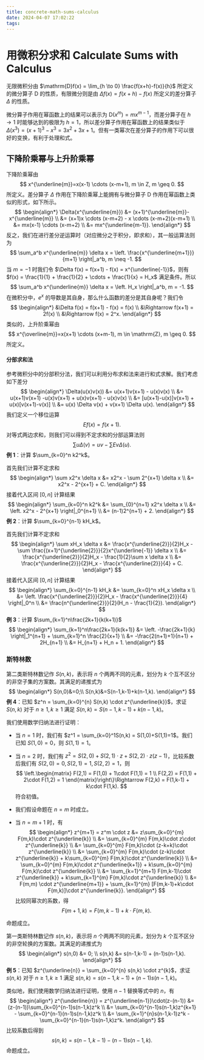 ```yaml
---
title: concrete-math-sums-calculus
date: 2024-04-07 17:02:22
tags:
---
```


# 用微积分求和 Calculate Sums with Calculus

无限微积分由 $\mathrm{D}f(x) = \lim_{h \to 0} \frac{f(x+h)-f(x)}{h}$ 所定义的微分算子 $\mathrm{D}$ 的性质，有限微分则是由 $\Delta f(x) = f(x+h) - f(x)$ 所定义的差分算子 $\Delta$ 的性质。

微分算子作用在幂函数上的结果可以表示为 $\mathrm{D}(x^m)=mx^{m-1}$，而差分算子在 $h \to 1$ 时能够达到的极限为 $h=1$，所以差分算子作用在幂函数上的结果类似于 $\Delta(x^3)=(x+1)^3-x^3=3x^2+3x+1$。但有一类幂次在差分算子的作用下可以很好的变换，有利于处理和式。

## 下降阶乘幂与上升阶乘幂

下降阶乘幂由
$$
x^{\underline{m}}=x(x-1) \cdots (x-m+1), m \in Z, m \geq 0.
$$
所定义。差分算子 $\Delta$ 作用在下降阶乘幂上能拥有与微分算子 $\mathrm{D}$ 作用在幂函数上类似的形式，如下所示。
$$
\begin{align*}
\Delta(x^{\underline{m}}) &= (x+1)^{\underline{m}}-x^{\underline{m}} \\
&= (x+1)x \cdots (x-m+2) - x \cdots (x-m+2)(x-m+1) \\
&= mx(x-1) \cdots (x-m+2) \\
&= mx^{\underline{m-1}}.
\end{align*}
$$
反之，我们在进行差分逆运算时（对应微分之于积分，即求和），其一般运算法则为
$$
\sum_a^b x^{\underline{m}} \delta x = \left. \frac{x^{\underline{m+1}}}{m+1} \right|_a^b, m \neq -1.
$$
当 $m=-1$ 时我们令 $\Delta f(x) = f(x+1) - f(x) = x^{\underline{-1}}$，则有 $f(x) = \frac{1}{1} + \frac{1}{2} + \cdots + \frac{1}{x} = H_x$ 满足条件。所以
$$
\sum_a^b x^{\underline{m}} \delta x = \left. H_x \right|_a^b, m = -1.
$$
在微积分中，$e^x$ 的导数是其自身，那么什么函数的差分是其自身呢？我们令
$$
\begin{align*}
&\Delta f(x) = f(x+1) - f(x) = f(x) \\
&\Rightarrow f(x+1) = 2f(x) \\
&\Rightarrow f(x) = 2^x.
\end{align*}
$$
类似的，上升阶乘幂由
$$
x^{\overline{m}}=x(x+1) \cdots (x+m-1), m \in \mathrm{Z}, m \geq 0.
$$
所定义。

#### 分部求和法

参考微积分中的分部积分法，我们可以利用分布求和法来进行和式求解。我们考虑如下差分
$$
\begin{align*}
\Delta(u(x)v(x)) &= u(x+1)v(x+1) - u(x)v(x) \\
&= u(x+1)v(x+1) -u(x)v(x+1) + u(x)v(x+1) - u(x)v(x) \\
&= [u(x+1)-u(x)]v(x+1) + u(x)[v(x+1)-v(x)] \\
&= u(x) \Delta v(x) + v(x+1) \Delta u(x).
\end{align*}
$$
我们定义一个移位运算
$$
Ef(x) = f(x+1).
$$
对等式两边求和，则我们可以得到不定求和的分部运算法则
$$
\sum u\Delta(v) = uv - \sum Ev\Delta(u).
$$
**例 1**：计算 $\sum_{k=0}^n k2^k$。

首先我们计算不定求和
$$
\begin{align*}
\sum x2^x \delta x &= x2^x - \sum 2^{x+1} \delta x \\
&= x2^x - 2^{x+1} + C.
\end{align*}
$$
接着代入区间 $[0,n]$ 计算结果
$$
\begin{align*}
\sum_{k=0}^n k2^k &= \sum_{0}^{n+1} x2^x \delta x \\
&= \left. x2^x - 2^{x+1} \right|_0^{n+1} \\
&= (n-1)2^{n+1} + 2.
\end{align*}
$$
**例 2**：计算 $\sum_{k=0}^{n-1} kH_k$。

首先我们计算不定求和
$$
\begin{align*}
\sum xH_x \delta x &= \frac{x^{\underline{2}}}{2}H_x - \sum \frac{(x+1)^{\underline{2}}}{2}x^{\underline{-1}} \delta x \\
&= \frac{x^{\underline{2}}}{2}H_x - \frac{1}{2}\sum x \delta x \\
&= \frac{x^{\underline{2}}}{2}H_x - \frac{x^{\underline{2}}}{4} + C.
\end{align*}
$$
接着代入区间 $[0,n]$ 计算结果
$$
\begin{align*}
\sum_{k=0}^{n-1} kH_k &= \sum_{k=0}^n xH_x \delta x \\
&= \left. \frac{x^{\underline{2}}}{2}H_x - \frac{x^{\underline{2}}}{4} \right|_0^n \\
&= \frac{n^{\underline{2}}}{2}(H_n - \frac{1}{2}).
\end{align*}
$$
**例 3**：计算 $\sum_{k=1}^n\frac{2k+1}{k(k+1)}$
$$
\begin{align*}
\sum_{k=1}^n\frac{2k+1}{k(k+1)} &= \left. -\frac{2k+1}{k} \right|_1^{n+1} + \sum_{k=1}^n \frac{2}{x+1} \\
&= -\frac{2(n+1)+1}{n+1} + 2H_{n+1} \\
&= H_{n+1} + H_n + 1.
\end{align*}
$$

### 斯特林数

第二类斯特林数记作 $S(n,k)$，表示将 $n$ 个两两不同的元素，划分为 $k$ 个互不区分的非空子集的方案数。其满足的递推式为
$$
\begin{align*}
S(n,0)&=0;\\
S(n,k)&=S(n-1,k-1)+k(n-1,k).
\end{align*}
$$
**例 4**：已知 $z^n = \sum_{k=0}^{n} S(n,k) \cdot z^{\underline{k}}$，求证 $S(n,k)$ 对于 $n\geq1,k\geq1$ 满足 $S(n,k)=S(n-1,k-1)+k(n-1,k)$。

我们使用数学归纳法进行证明：

- 当 $n=1$ 时，我们有 $z^1 = \sum_{k=0}^1S(n,k) = S(1,0)+S(1,1)=1$。我们已知 $S(1,0)=0$，则 $S(1,1)=1$。

- 当 $n=2$ 时，我们有 $z^2=S(2,0)+S(2,1)\cdot z+S(2,2)\cdot z(z-1)$，比较系数后我们有 $S(2,0)=0, S(2,1)=1, S(2,2)=1$，则
  $$
  \left.\begin{matrix} 
    F(2,1) = F(1,0) + 1\cdot F(1,1) = 1 \\ 
    F(2,2) = F(1,1) + 2\cdot F(1,2) = 1
  \end{matrix}\right\}\Rightarrow F(2,k) = F(1,k-1) + k\cdot F(1,k).
  $$
  符合初值。

- 我们假设命题在 $n=m$ 时成立。

- 当 $n=m+1$ 时，有
  $$
  \begin{align*}
      z^{m+1} = z^m \cdot z &= z\sum_{k=0}^{m} F(m,k)\cdot z^{\underline{k}} \\
      &= \sum_{k=0}^{m} F(m,k)\cdot z\cdot z^{\underline{k}} \\
      &= \sum_{k=0}^{m} F(m,k)\cdot (z-k+k)\cdot z^{\underline{k}} \\
      &= \sum_{k=0}^{m} F(m,k)\cdot (z-k)\cdot z^{\underline{k}} + k\sum_{k=0}^{m} F(m,k)\cdot z^{\underline{k}} \\
      &= \sum_{k=0}^{m} F(m,k)\cdot z^{\underline{k+1}} + k\sum_{k=0}^{m} F(m,k)\cdot z^{\underline{k}} \\
      &= \sum_{k=1}^{m+1} F(m,k-1)\cdot z^{\underline{k}} + k\sum_{k=1}^{m} F(m,k)\cdot z^{\underline{k}} \\
      &= F(m,m) \cdot z^{\underline{m+1}} + \sum_{k=1}^{m} [F(m,k-1)+k\cdot F(m,k)]\cdot z^{\underline{k}}.
  \end{align*}
  $$
  比较同幂次的系数，得
  $$
  F(m+1,k) = F(m,k-1) + k \cdot F(m,k).
  $$

命题成立。

第一类斯特林数记作 $s(n,k)$，表示将 $n$ 个两两不同的元素，划分为 $k$ 个互不区分的非空轮换的方案数。其满足的递推式为
$$
\begin{align*}
s(n,0) &= 0; \\
s(n,k) &= s(n-1,k-1) + (n-1)s(n-1,k).
\end{align*}
$$
**例 5**：已知 $z^{\underline{n}} = \sum_{k=0}^{n} s(n,k) \cdot z^{k}$，求证 $s(n,k)$ 对于 $n\geq1,k\geq1$ 满足 $s(n,k) = s(n-1,k-1) + (n-1)s(n-1,k)$。

类似地，我们使用数学归纳法进行证明，使用 $n-1$ 替换等式中的 $n$，有
$$
\begin{align*}
    z^{\underline{n}} = z^{\underline{n-1}}\cdot(z-(n-1)) &= (z-(n-1))\sum_{k=0}^{n-1}s(n-1,k)z^k \\
    &= \sum_{k=0}^{n-1}s(n-1,k)z^{k+1} - \sum_{k=0}^{n-1}(n-1)s(n-1,k)z^k \\
    &= \sum_{k=1}^{n}s(n-1,k-1)z^k - \sum_{k=0}^{n-1}(n-1)s(n-1,k)z^k.
\end{align*}
$$
比较系数后得到
$$
s(n,k) = s(n-1,k-1) - (n-1)s(n-1,k).
$$
命题成立。
